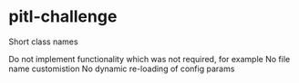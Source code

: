 # pitl-challenge

Short class names


Do not implement functionality which was not required, for example
No file name customistion
No dynamic re-loading of config params